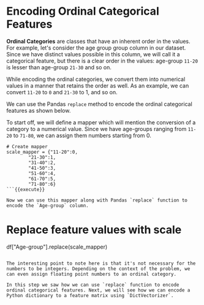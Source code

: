 # Encoding Ordinal Categorical Features

**Ordinal Categories** are classes that have an inherent order in the values. For example, let's consider the age group group column in our dataset. Since we have distinct values possible in this column, we will call it a categorical feature, but there is a clear order in the values: age-group `11-20` is lesser than age-group `21-30` and so on.

While encoding the ordinal categories, we convert them into numerical values in a manner that retains the order as well. As an example, we can convert `11-20` to `0` and `21-30` to 1, and so on.

We can use the Pandas `replace` method to encode the ordinal categorical features as shown below.

To start off, we will define a mapper which will mention the conversion of a category to a numerical value. Since we have age-groups ranging from `11-20` to `71-80`, we can assign them numbers starting from 0.

```
# Create mapper
scale_mapper = {"11-20":0,
		"21-30":1,
		"31-40":2,
		"41-50":3,
		"51-60":4,
		"61-70":5,
		"71-80":6}
```{{execute}}

Now we can use this mapper along with Pandas `replace` function to encode the `Age-group` column.

```
# Replace feature values with scale
df["Age-group"].replace(scale_mapper)
```

The interesting point to note here is that it's not necessary for the numbers to be integers. Depending on the context of the problem, we can even assign floating point numbers to an ordinal category.

In this step we saw how we can use `replace` function to encode ordinal categorical features. Next, we will see how we can encode a Python dictionary to a feature matrix using `DictVectorizer`.
